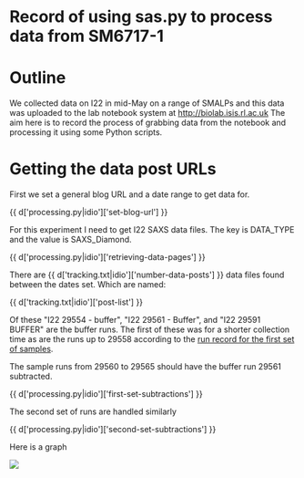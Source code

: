 # Record of using sas.py to process data from SM6717-1

# Outline

We collected data on I22 in mid-May on a range of SMALPs and this data was uploaded to the lab notebook system at http://biolab.isis.rl.ac.uk The aim here is to record the process of grabbing data from the notebook and processing it using some Python scripts.

# Getting the data post URLs

First we set a general blog URL and a date range to get data for.

{{ d['processing.py|idio']['set-blog-url'] }}

For this experiment I need to get I22 SAXS data files. The key is DATA_TYPE and the value is SAXS_Diamond.

{{ d['processing.py|idio']['retrieving-data-pages'] }}

There are {{ d['tracking.txt|idio']['number-data-posts'] }} data files found between the dates set. Which are named:

{{ d['tracking.txt|idio']['post-list'] }}

Of these "I22 29554 - buffer", "I22 29561 - Buffer", and "I22 29591 BUFFER" are the buffer runs. The first of these was for a shorter collection time as are the runs up to 29558 according to the [run record for the first set of samples](http://biolab.isis.rl.ac.uk/camerons_labblog/14220/SAXS_on_SMALP_samples_1.html). 

The sample runs from 29560 to 29565 should have the buffer run 29561 subtracted.

{{ d['processing.py|idio']['first-set-subtractions'] }}

The second set of runs are handled similarly

{{ d['processing.py|idio']['second-set-subtractions'] }}

Here is a graph

<img src="../artifacts/test.png"> 